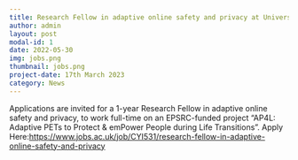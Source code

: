 ```yaml
---
title: Research Fellow in adaptive online safety and privacy at University of Surrey
author: admin
layout: post
modal-id: 1
date: 2022-05-30
img: jobs.png
thumbnail: jobs.png
project-date: 17th March 2023
category: News
---
```

Applications are invited for a 1-year Research Fellow in adaptive online safety and privacy, to work full-time on an EPSRC-funded project “AP4L: Adaptive PETs to Protect & emPower People during Life Transitions”.
Apply Here:https://www.jobs.ac.uk/job/CYI531/research-fellow-in-adaptive-online-safety-and-privacy
